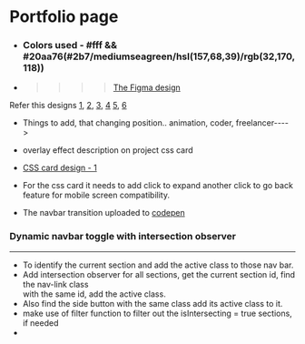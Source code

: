 # Portfolio page

- ### Colors used - **#fff** && **#20aa76**(#2b7/mediumseagreen/hsl(157,68,39)/rgb(32,170,118))

- >>>> [The Figma design](https://www.figma.com/proto/XDdMsSV8pNPsd8v8R3xVE9/Portfolio-Page?node-id=3%3A91&scaling=scale-down)


Refer this designs
[1](https://codepen.io/Tokioh/full/oNbqBKr), [2](https://codepen.io/tuaz/full/jOWLdxa),
[3](https://codepen.io/_rnxxv/full/abNPbzv), [4](https://codepen.io/dobby-squirrel/full/YgGXQz)
[5](https://codepen.io/alyonazhabina/full/MWaONbV), [6](https://codepen.io/dh-cybercode/full/qBdQRom)

- Things to add, that changing position.. animation, coder, freelancer---->
- overlay effect description on project css card
- [CSS card design - 1](https://codepen.io/akshaych/full/mdPoBeg)

- For the css card it needs to add click to expand another click to go back
feature for mobile screen compatibility.





* The navbar transition uploaded to [codepen](https://codepen.io/akshaych/full/oNxRpNX)


### Dynamic navbar toggle with intersection observer
---

* To identify the current section and add the active class to those nav bar.
* Add intersection observer for all sections, get the current section id, find the nav-link class\
  with the same id, add the active class.
* Also find the side button with the same class add its active class to it.
* make use of filter function to filter out the isIntersecting = true sections, if needed
* 